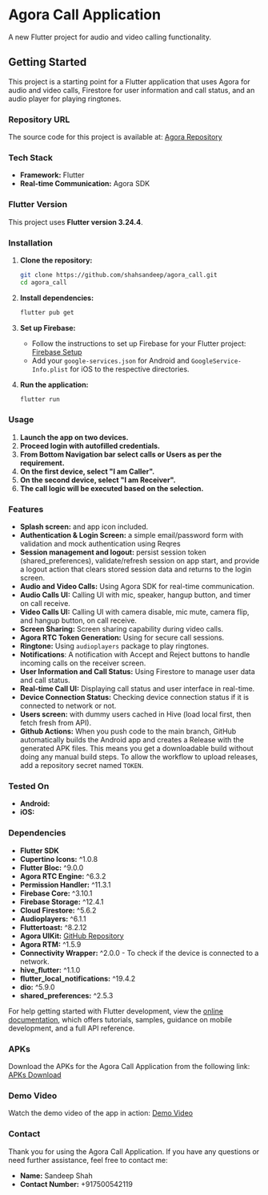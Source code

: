 # Agora Call Application

A new Flutter project for audio and video calling functionality.

## Getting Started

This project is a starting point for a Flutter application that uses Agora for audio and video calls, Firestore for user information and call status, and an audio player for playing ringtones.

### Repository URL

The source code for this project is available at: [Agora Repository](https://github.com/shahsandeep/agora.git)

### Tech Stack

- **Framework:** Flutter
- **Real-time Communication:** Agora SDK

### Flutter Version

This project uses **Flutter version 3.24.4**.

### Installation

1. **Clone the repository:**

   ```sh
   git clone https://github.com/shahsandeep/agora_call.git
   cd agora_call
   ```
2. **Install dependencies:**

   ```sh
   flutter pub get
   ```
3. **Set up Firebase:**

   - Follow the instructions to set up Firebase for your Flutter project: [Firebase Setup](https://firebase.flutter.dev/docs/overview)
   - Add your `google-services.json` for Android and `GoogleService-Info.plist` for iOS to the respective directories.
4. **Run the application:**

   ```sh
   flutter run
   ```

### Usage

1. **Launch the app on two devices.**
2. **Proceed login with autofilled credentials.** 
3. **From Bottom Navigation bar select calls or Users as per the requirement.**
4. **On the first device, select "I am Caller".**
5. **On the second device, select "I am Receiver".**
6. **The call logic will be executed based on the selection.**

### Features

- **Splash screen:** and app icon included.
- **Authentication & Login Screen:** a simple email/password form with validation and mock authentication using Reqres
- **Session management and logout:** persist session token (shared_preferences), validate/refresh session on app start, and provide a logout action that clears stored session data and returns to the login screen.
- **Audio and Video Calls:** Using Agora SDK for real-time communication.
- **Audio Calls UI:** Calling UI with mic, speaker, hangup button, and timer on call receive.
- **Video Calls UI:** Calling UI with camera disable, mic mute, camera flip, and hangup button, on call receive.
- **Screen Sharing:** Screen sharing capability during video calls.
- **Agora RTC Token Generation:** Using for secure call sessions.
- **Ringtone:** Using `audioplayers` package to play ringtones.
- **Notifications**: A notification with Accept and Reject buttons to handle incoming calls on the receiver screen.
- **User Information and Call Status:** Using Firestore to manage user data and call status.
- **Real-time Call UI:** Displaying call status and user interface in real-time.
- **Device Connection Status:** Checking device connection status if it is connected to network or not.
- **Users screen:** with dummy users cached in Hive (load local first, then fetch fresh from API).
- **Github Actions:** When you push code to the main branch, GitHub automatically builds the Android app and creates a Release with the generated APK files. This means you get a downloadable build without doing any manual build steps. To allow the workflow to upload releases, add a repository secret named `TOKEN`.

### Tested On

- **Android:**
- **iOS:**

### Dependencies

- **Flutter SDK**
- **Cupertino Icons:** ^1.0.8
- **Flutter Bloc:** ^9.0.0
- **Agora RTC Engine:** ^6.3.2
- **Permission Handler:** ^11.3.1
- **Firebase Core:** ^3.10.1
- **Firebase Storage:** ^12.4.1
- **Cloud Firestore:** ^5.6.2
- **Audioplayers:** ^6.1.1
- **Fluttertoast:** ^8.2.12
- **Agora UIKit:** [GitHub Repository](https://github.com/mohamedibrahim33/VideoUIKit-Flutter-min-SDK-21)
- **Agora RTM:** ^1.5.9
- **Connectivity Wrapper:** ^2.0.0 - To check if the device is connected to a network.
- **hive_flutter:** ^1.1.0
- **flutter_local_notifications:** ^19.4.2
- **dio:** ^5.9.0
- **shared_preferences:** ^2.5.3

For help getting started with Flutter development, view the [online documentation](https://docs.flutter.dev/), which offers tutorials, samples, guidance on mobile development, and a full API reference.

### APKs

Download the APKs for the Agora Call Application from the following link: [APKs Download](https://drive.google.com/drive/folders/16C14tRzredKhMGqfBM-oGd4TaPkAInZm?usp=drive_link)

### Demo Video

Watch the demo video of the app in action: [Demo Video](https://drive.google.com/drive/folders/1W7JuTJghTIRZSxTLBe0SXjssUaEvPFgN?usp=sharing)

### Contact

Thank you for using the Agora Call Application. If you have any questions or need further assistance, feel free to contact me:

- **Name:** Sandeep Shah
- **Contact Number:** +917500542119
